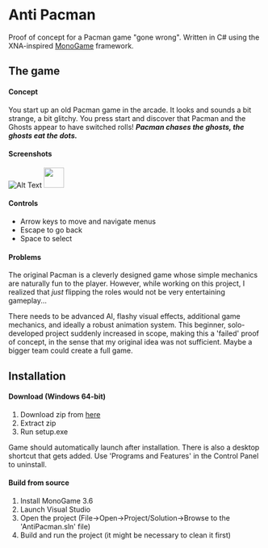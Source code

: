 # Anti Pacman
Proof of concept for a Pacman game "gone wrong". Written in C# using the XNA-inspired [MonoGame](http://www.monogame.net/) framework.

## The game
#### Concept
You start up an old Pacman game in the arcade. It looks and sounds a bit strange, a bit glitchy.
You press start and discover that Pacman and the Ghosts appear to have switched rolls!
**_Pacman chases the ghosts, the ghosts eat the dots._**

#### Screenshots
![Alt Text](https://media.giphy.com/media/SuBShYw4HrJy3nD3XL/giphy.gif)
<img src="https://media.giphy.com/media/Y0nXu8Eb6R2Za9ATXD/giphy.gif" height=40 width=40>

#### Controls
- Arrow keys to move and navigate menus
- Escape to go back
- Space to select

#### Problems
The original Pacman is a cleverly designed game whose simple mechanics are naturally fun to the player.
However, while working on this project, I realized that *just* flipping the roles would not be very entertaining gameplay...

There needs to be advanced AI, flashy visual effects, additional game mechanics, and ideally a robust animation system.
This beginner, solo-developed project suddenly increased in scope, making this a 'failed' proof of concept, in the sense that my original idea was not sufficient. Maybe a bigger team could create a full game.

## Installation
#### Download (Windows 64-bit)
1. Download zip from [here](https://www.dropbox.com/s/hg77yhmzwlkt6hq/anti-pacman_v1.0.zip?dl=0)
2. Extract zip
3. Run setup.exe

Game should automatically launch after installation. There is also a desktop shortcut that gets added.
Use 'Programs and Features' in the Control Panel to uninstall.

#### Build from source
1. Install MonoGame 3.6
2. Launch Visual Studio
3. Open the project (File->Open->Project/Solution->Browse to the 'AntiPacman.sln' file)
4. Build and run the project (it might be necessary to clean it first)
